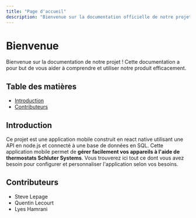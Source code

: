 ```yaml
---
title: "Page d'accueil"
description: "Bienvenue sur la documentation officielle de notre projet Gestion Plancher Mobile."
---
```


# Bienvenue

Bienvenue sur la documentation de notre projet ! Cette documentation a pour but de vous aider à comprendre et utiliser notre produit efficacement.

## Table des matières

- [Introduction](#introduction)
- [Contributeurs](#contributeur)

## Introduction

Ce projet est une application mobile construit en react native utilisant une API en node.js et connecté à une base de données en SQL. Cette application mobile permet de **gérer facilement vos appareils à l'aide de thermostats Schluter Systems**. Vous trouverez ici tout ce dont vous avez besoin pour configurer et personnaliser l'application selon vos besoins.

## Contributeurs

- Steve Lepage
- Quentin Lecourt
- Lyes Hamrani
